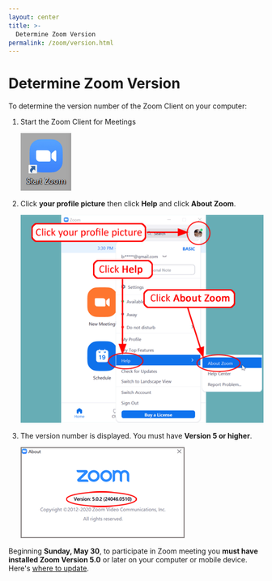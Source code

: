 ```yaml
---
layout: center
title: >-
  Determine Zoom Version
permalink: /zoom/version.html
---
```


# Determine Zoom Version

To determine the version number of the Zoom Client on your computer:

<ol>
  <li>
    Start the Zoom Client for Meetings
  </li>
  <p><img class="img-fluid" src="/assets/images/zoom/zmSettings1.gif" /></p>
  <li>
    Click <strong>your profile picture</strong> then click <strong>Help</strong> and click <strong>About Zoom</strong>.
  </li>
  <p><img class="img-fluid" src="/assets/images/zoom/version1.gif" /></p>
  <li>
    The version number is displayed. You must have <strong>Version 5 or higher</strong>.
  </li>
  <p><img class="img-fluid" src="/assets/images/zoom/version2.gif" /></p>
</ol>
Beginning <strong>Sunday, May 30</strong>, to participate in Zoom meeting you <strong>must have installed Zoom Version 5.0</strong> or later on your computer or mobile device. Here's <a href="https://zoom.us/download">where to update</a>.
